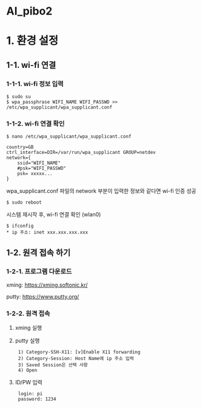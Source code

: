 # AI_pibo2




# 1. 환경 설정

## 1-1. wi-fi 연결

### 1-1-1. wi-fi 정보 입력

	$ sudo su
	$ wpa_passphrase WIFI_NAME WIFI_PASSWD >> /etc/wpa_supplicant/wpa_supplicant.conf 

### 1-1-2. wi-fi 연결 확인
	$ nano /etc/wpa_supplicant/wpa_supplicant.conf
	
	country=GB 
	ctrl_interface=DIR=/var/run/wpa_supplicant GROUP=netdev
	network={
        ssid="WIFI_NAME"
        #psk="WIFI_PASSWD"
        psk= xxxxx...
    }
    
wpa_supplicant.conf 파일의 network 부분이 입력한 정보와 같다면 wi-fi 인증 성공 

	$ sudo reboot

시스템 재시작 후, wi-fi 연결 확인 (wlan0)
	
	$ ifconfig	
	* ip 주소: inet xxx.xxx.xxx.xxx	
  

## 1-2. 원격 접속 하기	

### 1-2-1. 프로그램 다운로드

xming: <https://xming.softonic.kr/>

putty: <https://www.putty.org/>

### 1-2-2. 원격 접속

1. xming 실행
2. putty 실행
		 
		1) Category-SSH-X11: [v]Enable X11 forwarding
		2) Category-Session: Host Name에 ip 주소 입력
		3) Saved Session은 선택 사항
		4) Open
3. ID/PW 입력
		
		login: pi
		password: 1234
				 
 
